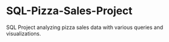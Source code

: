 # SQL-Pizza-Sales-Project
SQL Project analyzing pizza sales data with various queries and visualizations.
